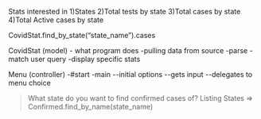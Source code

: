 Stats interested in 
1)States 
2)Total tests by state
3)Total cases by state
4)Total Active cases by state 


CovidStat.find_by_state(“state_name”).cases


CovidStat (model) - what program does
-pulling data from source 
-parse
-match user query
-display specific stats

Menu (controller)
-#start
-main
--initial options
--gets input
--delegates to menu choice 


>What state do you want to find confirmed cases of?
Listing States => Confirmed.find_by_name(state_name)


